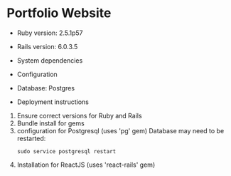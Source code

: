 
# Portfolio Website 

* Ruby version: 2.5.1p57

* Rails version: 6.0.3.5
* System dependencies

* Configuration

* Database: Postgres 

* Deployment instructions
1. Ensure correct versions for Ruby and Rails
2. Bundle install for gems
3. configuration for Postgresql (uses 'pg' gem)
  Database may need to be restarted:
    ```
    sudo service postgresql restart
    ```
4. Installation for ReactJS (uses 'react-rails' gem) 
